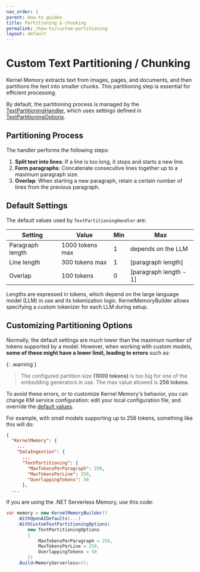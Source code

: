 ```yaml
---
nav_order: 1
parent: How-to guides
title: Partitioning & chunking
permalink: /how-to/custom-partitioning
layout: default
---
```

# Custom Text Partitioning / Chunking

Kernel Memory extracts text from images, pages, and documents, and then partitions the text into
smaller chunks. This partitioning step is essential for efficient processing.

By default, the partitioning process is managed by the
[TextPartitioningHandler](https://github.com/microsoft/kernel-memory/blob/main/service/Core/Handlers/TextPartitioningHandler.cs),
which uses settings defined in
[TextPartitioningOptions](https://github.com/microsoft/kernel-memory/blob/main/service/Core/Handlers/TextPartitioningOptions.cs).

## Partitioning Process

The handler performs the following steps:

1. **Split text into lines**: If a line is too long, it stops and starts a new line.
2. **Form paragraphs**: Concatenate consecutive lines together up to a maximum paragraph size.
3. **Overlap**: When starting a new paragraph, retain a certain number of lines from the previous paragraph.

## Default Settings

The default values used by `TextPartitioningHandler` are:

| Setting          | Value           | Min | Max                    |
|------------------|-----------------|-----|------------------------|
| Paragraph length | 1000 tokens max |  1  | depends on the LLM     |
| Line length      | 300 tokens max  |  1  | [paragraph length]     |
| Overlap          | 100 tokens      |  0  | [paragraph length - 1] |

Lengths are expressed in tokens, which depend on the large language model (LLM) in use and its
tokenization logic. KernelMemoryBuilder allows specifying a custom tokenizer for each LLM during setup.

## Customizing Partitioning Options

Normally, the default settings are much lower than the maximum number of tokens supported by a model.
However, when working with custom models, **some of these might have a lower limit, leading to errors** such as:

{: .warning }
> The configured partition size **(1000 tokens)** is too big for one of the embedding generators in use.
> The max value allowed is **256 tokens**.

To avoid these errors, or to customize Kernel Memory's behavior, you can change KM service configuration:
edit your local configuration file, and override the
[default values](https://github.com/microsoft/kernel-memory/blob/main/service/Service/appsettings.json).

For example, with small models supporting up to 256 tokens, something like this will do:

```json
{
  "KernelMemory": {
    ...
    "DataIngestion": {
      ...
      "TextPartitioning": {
        "MaxTokensPerParagraph": 256,
        "MaxTokensPerLine": 256,
        "OverlappingTokens": 50
      },
  ...
```

If you are using the .NET Serverless Memory, use this code:

```csharp
var memory = new KernelMemoryBuilder()
    .WithOpenAIDefaults(...)
    .WithCustomTextPartitioningOptions(
        new TextPartitioningOptions
        {
            MaxTokensPerParagraph = 256,
            MaxTokensPerLine = 256,
            OverlappingTokens = 50
        })
    .Build<MemoryServerless>();
```
